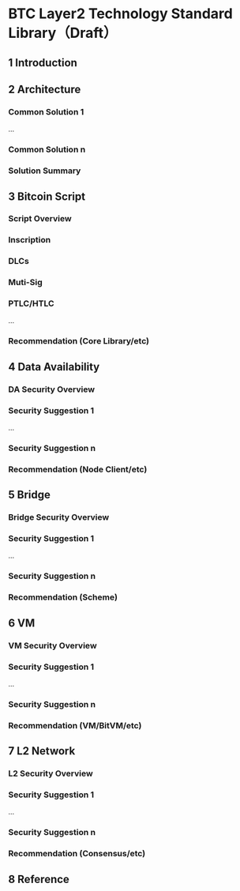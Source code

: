 # BTC Layer2 Technology Standard Library（Draft）

## 1 Introduction
## 2 Architecture
### Common Solution 1
...
### Common Solution n
### Solution Summary

## 3 Bitcoin Script
### Script Overview
### Inscription
### DLCs 
### Muti-Sig 
### PTLC/HTLC
…
### Recommendation (Core Library/etc)

## 4 Data Availability
### DA Security Overview
### Security Suggestion 1
...
### Security Suggestion n
### Recommendation (Node Client/etc)

## 5 Bridge
### Bridge Security Overview
### Security Suggestion 1
...
### Security Suggestion n
### Recommendation (Scheme)

## 6 VM
### VM Security Overview
### Security Suggestion 1
...
### Security Suggestion n
### Recommendation (VM/BitVM/etc)

## 7 L2 Network
### L2 Security Overview
### Security Suggestion 1
...
### Security Suggestion n
### Recommendation (Consensus/etc)

## 8 Reference
